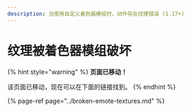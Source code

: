 ```yaml
---
description: 当使用自定义着色器模组时，动作存在纹理错误 (1.17+)
---
```


# 纹理被着色器模组破坏

{% hint style="warning" %}
**页面已移动！**

该页面已移动，现在可以在下面的链接找到。
{% endhint %}

{% page-ref page="../broken-emote-textures.md" %}
